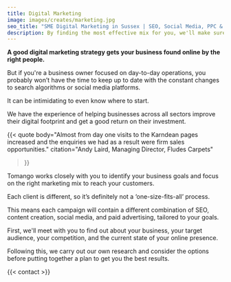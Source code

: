 ```yaml
---
title: Digital Marketing
image: images/creates/marketing.jpg
seo_title: "SME Digital Marketing in Sussex | SEO, Social Media, PPC & Email | Tomango"
description: By finding the most effective mix for you, we'll make sure you send out the right message, in the right place, at the right time.
---
```


**A good digital marketing strategy gets your business found online by the right people.**

But if you're a business owner focused on day-to-day operations, you probably won’t have the time to keep up to date with the constant changes to search algorithms or social media platforms.

It can be intimidating to even know where to start.

We have the experience of helping businesses across all sectors improve their digital footprint and get a good return on their investment.

{{< quote
	body="Almost from day one visits to the Karndean pages increased and the enquiries we had as a result were firm sales opportunities."
	citation="Andy Laird, Managing Director, Fludes Carpets"
>}}

Tomango works closely with you to identify your business goals and focus on the right marketing mix to reach your customers.

Each client is different, so it’s definitely not a ‘one-size-fits-all’ process.

This means each campaign will contain a different combination of SEO, content creation, social media, and paid advertising, tailored to your goals. 

First, we'll meet with you to find out about your business, your target audience, your competition, and the current state of your online presence.

Following this, we carry out our own research and consider the options before putting together a plan to get you the best results.

{{< contact >}}
